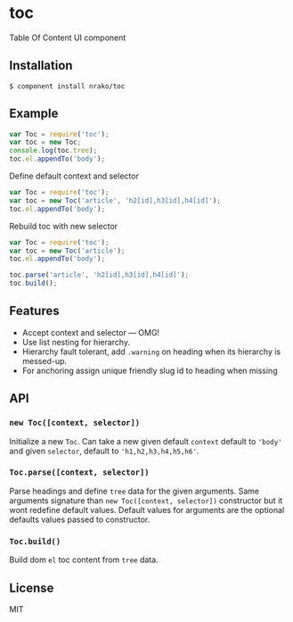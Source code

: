 
# toc

  Table Of Content UI component

## Installation

    $ component install nrako/toc

## Example

```js
var Toc = require('toc');
var toc = new Toc;
console.log(toc.tree);
toc.el.appendTo('body');
```

Define default context and selector

```js
var Toc = require('toc');
var toc = new Toc('article', 'h2[id],h3[id],h4[id]');
toc.el.appendTo('body');
```

Rebuild toc with new selector

```js
var Toc = require('toc');
var toc = new Toc('article');
toc.el.appendTo('body');

toc.parse('article', 'h2[id],h3[id],h4[id]');
toc.build();
```

## Features

* Accept context and selector — OMG!
* Use list nesting for hierarchy.
* Hierarchy fault tolerant, add `.warning` on heading when its hierarchy is messed-up.
* For anchoring assign unique friendly slug id to heading when missing

## API

### `new Toc([context, selector])`

  Initialize a new `Toc`.
  Can take a new given default `context` default to `'body'` and given `selector`,
  default to `'h1,h2,h3,h4,h5,h6'`.

### `Toc.parse([context, selector])`

  Parse headings and define `tree` data for the given arguments.
  Same arguments signature than `new Toc([context, selector])` constructor but it wont redefine default values.
  Default values for arguments are the optional defaults values passed to constructor.

### `Toc.build()`

  Build dom `el` toc content from `tree` data.

## License

  MIT
